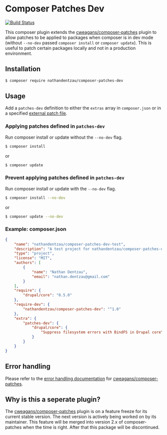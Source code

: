 # Composer Patches Dev

[![Build Status](https://travis-ci.org/nathandentzau/composer-patches-dev.svg?branch=master)](https://travis-ci.org/nathandentzau/composer-patches-dev)

This composer plugin extends the [cweagans/composer-patches][] plugin to allow
patches to be applied to packages when composer is in dev mode (without
`--no-dev` passed `composer install` or `composer update`). This is useful to
patch certain packages locally and not in a production environment.

## Installation

```bash
$ composer require nathandentzau/composer-patches-dev
```

## Usage

Add a `patches-dev` definition to either the `extras` array in `composer.json`
or in a specified [external patch file][].

### Applying patches defined in `patches-dev`

Run composer install or update without the `--no-dev` flag.

```bash
$ composer install
```
or
```bash
$ composer update
```

### Prevent applying patches defined in `patches-dev`

Run composer install or update with the `--no-dev` flag.

```bash
$ composer install --no-dev
```
or
```bash
$ composer update --no-dev
```

### Example: composer.json

```json
{
    "name": "nathandentzau/composer-patches-dev-test",
    "description": "A test project for nathandentzau/composer-patches-dev",
    "type": "project",
    "license": "MIT",
    "authors": [
        {
            "name": "Nathan Dentzau",
            "email": "nathan.dentzau@gmail.com"
        }
    ],
    "require": {
        "drupal/core": "8.5.0"
    },
    "require-dev": {
        "nathandentzau/composer-patches-dev": "^1.0"
    },
    "extra": {
        "patches-dev": {
            "drupal/core": {
                "Suppress filesystem errors with BindFS in Drupal core": "https://gist.githubusercontent.com/nathandentzau/355f3476b13cab38294ebc0207cedac0/raw/25c312a2814a7d62c812796c91099a091972b37c/suppress-filesystem-errors-with-bindfs-in-drupal-core.patch"
            }
        }
    }
}
```

## Error handling

Please refer to the [error handling documentation] for
[cweagans/composer-patches][].

## Why is this a seperate plugin?

The [cweagans/composer-patches][] plugin is on a feature freeze for its current
stable version. The next version is actively being worked on by its
maintainer. This feature will be merged into version 2.x of composer-patches
when the time is right. After that this package will be discontinued.

[cweagans/composer-patches]: https://github.com/cweagans/composer-patches
[external patch file]: https://github.com/cweagans/composer-patches/blob/master/README.md#using-an-external-patch-file
[error handling documentation]: https://github.com/cweagans/composer-patches/blob/master/README.md#error-handling
